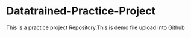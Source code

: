 # Datatrained-Practice-Project
This is a practice project Repository.This is demo file upload into Github
